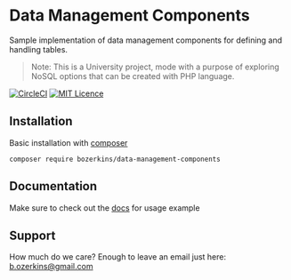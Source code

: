 # Data Management Components

Sample implementation of data management components for defining and handling tables.

> Note: This is a University project, mode with a purpose of exploring NoSQL options that can be created with PHP language.

[![CircleCI](https://circleci.com/gh/bozerkins/dmc/tree/master.svg?style=shield)](https://circleci.com/gh/bozerkins/dmc/tree/master)
[![MIT Licence](https://badges.frapsoft.com/os/mit/mit.svg?v=103)](https://opensource.org/licenses/mit-license.php)

## Installation

Basic installation with <a href="https://getcomposer.org/download/">composer</a>

```shell
composer require bozerkins/data-management-components
```
## Documentation

Make sure to check out the <a href="https://github.com/bozerkins/dmc/wiki">docs</a> for usage example

## Support

How much do we care?
Enough to leave an email just here: <a href="b.ozerkins@gmail.com">b.ozerkins@gmail.com</a>
